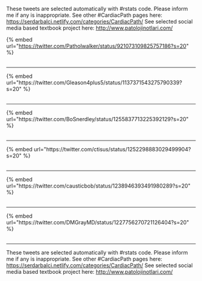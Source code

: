 

These tweets are selected automatically with #rstats code. Please inform me if any is inappropriate.
See other #CardiacPath pages here: https://serdarbalci.netlify.com/categories/CardiacPath/ 
See selected social media based textbook project here: http://www.patolojinotlari.com/

{% embed url="https://twitter.com/Patholwalker/status/921073109825757186?s=20" %}<br>
<br>
<hr>
{% embed url="https://twitter.com/Gleason4plus5/status/1137371543275790339?s=20" %}<br>
<br>
<hr>
{% embed url="https://twitter.com/BoSnerdley/status/1255837713225392129?s=20" %}<br>
<br>
<hr>
{% embed url="https://twitter.com/ctisus/status/1252298883029499904?s=20" %}<br>
<br>
<hr>
{% embed url="https://twitter.com/causticbob/status/1238946393491980289?s=20" %}<br>
<br>
<hr>
{% embed url="https://twitter.com/DMGrayMD/status/1227756270721126404?s=20" %}<br>
<br>
<hr>


These tweets are selected automatically with #rstats code. Please inform me if any is inappropriate.
See other #CardiacPath pages here: https://serdarbalci.netlify.com/categories/CardiacPath/ 
See selected social media based textbook project here: http://www.patolojinotlari.com/
